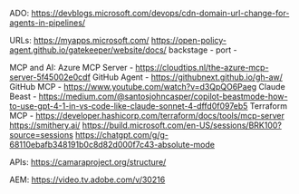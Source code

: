 ADO:
https://devblogs.microsoft.com/devops/cdn-domain-url-change-for-agents-in-pipelines/

URLs:
https://myapps.microsoft.com/
https://open-policy-agent.github.io/gatekeeper/website/docs/
backstage - 
port - 


MCP and AI:
Azure MCP Server - https://cloudtips.nl/the-azure-mcp-server-5f45002e0cdf
GitHub Agent - https://githubnext.github.io/gh-aw/
GitHub MCP - https://www.youtube.com/watch?v=d3QpQO6Paeg
Claude Beast - https://medium.com/@santosjohncasper/copilot-beastmode-how-to-use-gpt-4-1-in-vs-code-like-claude-sonnet-4-dffd0f097eb5
Terraform MCP - https://developer.hashicorp.com/terraform/docs/tools/mcp-server
https://smithery.ai/
https://build.microsoft.com/en-US/sessions/BRK100?source=sessions
https://chatgpt.com/g/g-68110ebafb348191b0c8d82d000f7c43-absolute-mode


APIs:
https://camaraproject.org/structure/

AEM:
https://video.tv.adobe.com/v/30216


